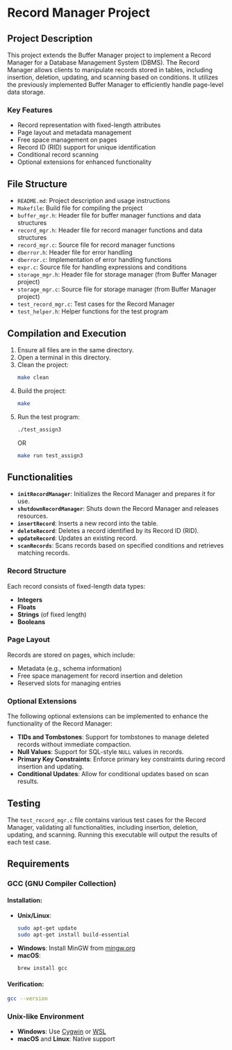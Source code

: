 
# Record Manager Project

## Project Description

This project extends the Buffer Manager project to implement a Record Manager for a Database Management System (DBMS). The Record Manager allows clients to manipulate records stored in tables, including insertion, deletion, updating, and scanning based on conditions. It utilizes the previously implemented Buffer Manager to efficiently handle page-level data storage.

### Key Features
- Record representation with fixed-length attributes
- Page layout and metadata management
- Free space management on pages
- Record ID (RID) support for unique identification
- Conditional record scanning
- Optional extensions for enhanced functionality

## File Structure

- `README.md`: Project description and usage instructions
- `Makefile`: Build file for compiling the project
- `buffer_mgr.h`: Header file for buffer manager functions and data structures
- `record_mgr.h`: Header file for record manager functions and data structures
- `record_mgr.c`: Source file for record manager functions
- `dberror.h`: Header file for error handling
- `dberror.c`: Implementation of error handling functions
- `expr.c`: Source file for handling expressions and conditions
- `storage_mgr.h`: Header file for storage manager (from Buffer Manager project)
- `storage_mgr.c`: Source file for storage manager (from Buffer Manager project)
- `test_record_mgr.c`: Test cases for the Record Manager
- `test_helper.h`: Helper functions for the test program

## Compilation and Execution

1. Ensure all files are in the same directory.
2. Open a terminal in this directory.
3. Clean the project:
    ```bash
    make clean
    ```
4. Build the project:
    ```bash
    make
    ```
5. Run the test program:
    ```bash
    ./test_assign3
    ```
   OR
    ```bash
    make run test_assign3
    ```

## Functionalities

- **`initRecordManager`**: Initializes the Record Manager and prepares it for use.
- **`shutdownRecordManager`**: Shuts down the Record Manager and releases resources.
- **`insertRecord`**: Inserts a new record into the table.
- **`deleteRecord`**: Deletes a record identified by its Record ID (RID).
- **`updateRecord`**: Updates an existing record.
- **`scanRecords`**: Scans records based on specified conditions and retrieves matching records.

### Record Structure

Each record consists of fixed-length data types:
- **Integers**
- **Floats**
- **Strings** (of fixed length)
- **Booleans**

### Page Layout

Records are stored on pages, which include:
- Metadata (e.g., schema information)
- Free space management for record insertion and deletion
- Reserved slots for managing entries

### Optional Extensions

The following optional extensions can be implemented to enhance the functionality of the Record Manager:
- **TIDs and Tombstones**: Support for tombstones to manage deleted records without immediate compaction.
- **Null Values**: Support for SQL-style `NULL` values in records.
- **Primary Key Constraints**: Enforce primary key constraints during record insertion and updating.
- **Conditional Updates**: Allow for conditional updates based on scan results.

## Testing

The `test_record_mgr.c` file contains various test cases for the Record Manager, validating all functionalities, including insertion, deletion, updating, and scanning. Running this executable will output the results of each test case.

## Requirements

### GCC (GNU Compiler Collection)

#### Installation:
- **Unix/Linux**:
    ```bash
    sudo apt-get update
    sudo apt-get install build-essential
    ```
- **Windows**: Install MinGW from [mingw.org](http://www.mingw.org/)
- **macOS**:
    ```bash
    brew install gcc
    ```

#### Verification:
```bash
gcc --version
```

### Unix-like Environment

- **Windows**: Use [Cygwin](https://www.cygwin.com/) or [WSL](https://docs.microsoft.com/en-us/windows/wsl/install)
- **macOS** and **Linux**: Native support


